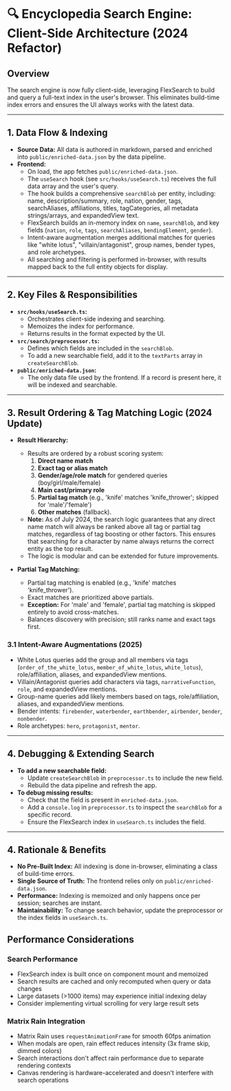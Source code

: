 # 🔍 Encyclopedia Search Engine: Client-Side Architecture (2024 Refactor)

## Overview

The search engine is now fully client-side, leveraging FlexSearch to build and query a full-text index in the user's browser. This eliminates build-time index errors and ensures the UI always works with the latest data.

---

## 1. Data Flow & Indexing

- **Source Data:** All data is authored in markdown, parsed and enriched into `public/enriched-data.json` by the data pipeline.
- **Frontend:**
  - On load, the app fetches `public/enriched-data.json`.
  - The `useSearch` hook (see `src/hooks/useSearch.ts`) receives the full data array and the user's query.
  - The hook builds a comprehensive `searchBlob` per entity, including: name, description/summary, role, nation, gender, tags, searchAliases, affiliations, titles, tagCategories, all metadata strings/arrays, and expandedView text.
  - FlexSearch builds an in-memory index on `name`, `searchBlob`, and key fields (`nation`, `role`, `tags`, `searchAliases`, `bendingElement`, `gender`).
  - Intent-aware augmentation merges additional matches for queries like "white lotus", "villain/antagonist", group names, bender types, and role archetypes.
  - All searching and filtering is performed in-browser, with results mapped back to the full entity objects for display.

---

## 2. Key Files & Responsibilities

- **`src/hooks/useSearch.ts`:**
  - Orchestrates client-side indexing and searching.
  - Memoizes the index for performance.
  - Returns results in the format expected by the UI.
- **`src/search/preprocessor.ts`:**
  - Defines which fields are included in the `searchBlob`.
  - To add a new searchable field, add it to the `textParts` array in `createSearchBlob`.
- **`public/enriched-data.json`:**
  - The only data file used by the frontend. If a record is present here, it will be indexed and searchable.

---

## 3. Result Ordering & Tag Matching Logic (2024 Update)

- **Result Hierarchy:**
  - Results are ordered by a robust scoring system:
    1. **Direct name match**
    2. **Exact tag or alias match**
    3. **Gender/age/role match** for gendered queries (boy/girl/male/female)
    4. **Main cast/primary role**
    5. **Partial tag match** (e.g., 'knife' matches 'knife_thrower'; skipped for 'male'/'female')
    6. **Other matches** (fallback).
  - **Note:** As of July 2024, the search logic guarantees that any direct name match will always be ranked above all tag or partial tag matches, regardless of tag boosting or other factors. This ensures that searching for a character by name always returns the correct entity as the top result.
  - The logic is modular and can be extended for future improvements.

- **Partial Tag Matching:**
  - Partial tag matching is enabled (e.g., 'knife' matches 'knife_thrower').
  - Exact matches are prioritized above partials.
  - **Exception:** For 'male' and 'female', partial tag matching is skipped entirely to avoid cross-matches.
  - Balances discovery with precision; still ranks name and exact tags first.

### 3.1 Intent-Aware Augmentations (2025)

- White Lotus queries add the group and all members via tags (`order_of_the_white_lotus`, `member_of_white_lotus`, `white_lotus`), role/affiliation, aliases, and expandedView mentions.
- Villain/Antagonist queries add characters via tags, `narrativeFunction`, `role`, and expandedView mentions.
- Group-name queries add likely members based on tags, role/affiliation, aliases, and expandedView mentions.
- Bender intents: `firebender`, `waterbender`, `earthbender`, `airbender`, `bender`, `nonbender`.
- Role archetypes: `hero`, `protagonist`, `mentor`.

---

## 4. Debugging & Extending Search

- **To add a new searchable field:**
  - Update `createSearchBlob` in `preprocessor.ts` to include the new field.
  - Rebuild the data pipeline and refresh the app.
- **To debug missing results:**
  - Check that the field is present in `enriched-data.json`.
  - Add a `console.log` in `preprocessor.ts` to inspect the `searchBlob` for a specific record.
  - Ensure the FlexSearch index in `useSearch.ts` includes the field.

---

## 4. Rationale & Benefits

- **No Pre-Built Index:** All indexing is done in-browser, eliminating a class of build-time errors.
- **Single Source of Truth:** The frontend relies only on `public/enriched-data.json`.
- **Performance:** Indexing is memoized and only happens once per session; searches are instant.
- **Maintainability:** To change search behavior, update the preprocessor or the index fields in `useSearch.ts`.

## Performance Considerations

### Search Performance
- FlexSearch index is built once on component mount and memoized
- Search results are cached and only recomputed when query or data changes
- Large datasets (>1000 items) may experience initial indexing delay
- Consider implementing virtual scrolling for very large result sets

### Matrix Rain Integration
- Matrix Rain uses `requestAnimationFrame` for smooth 60fps animation
- When modals are open, rain effect reduces intensity (3x frame skip, dimmed colors)
- Search interactions don't affect rain performance due to separate rendering contexts
- Canvas rendering is hardware-accelerated and doesn't interfere with search operations

